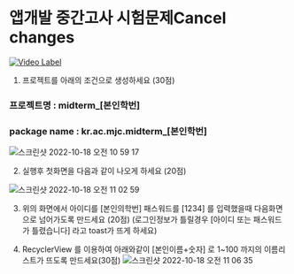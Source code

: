 # 앱개발 중간고사 시험문제Cancel changes

[![Video Label](http://img.youtube.com/vi/HdqZ4gZ2mVQ/0.jpg)](https://youtu.be/HdqZ4gZ2mVQ)


1. 프로젝트를 아래의 조건으로 생성하세요 (30점)
### 프로젝트명 : midterm_[본인학번]
### package name : kr.ac.mjc.midterm_[본인학번]
![스크린샷 2022-10-18 오전 10 59 17](https://user-images.githubusercontent.com/21700482/196317737-036b30f2-8317-4eea-8219-8fd17fa5c21e.png)


2. 실행후 첫화면을 다음과 같이 나오게 하세요 (20점)

![스크린샷 2022-10-18 오전 11 02 59](https://user-images.githubusercontent.com/21700482/196318157-0a9f956b-ec03-4597-aee3-e418eb2e124b.png)

3. 위의 화면에서 아이디를 [본인의학번] 패스워드를 [1234] 를 입력했을때 다음화면으로 넘어가도록 만드세요 (20점)
(로그인정보가 틀릴경우 [아이디 또는 패스워드가 틀렸습니다] 라고 toast가 뜨게 하세요)

4. RecyclerView 를 이용하여 아래와같이 [본인이름+숫자] 로 1~100 까지의 이름리스트가 뜨도록 만드세요(30점)
![스크린샷 2022-10-18 오전 11 06 35](https://user-images.githubusercontent.com/21700482/196318614-430cfd92-4463-4120-af1e-25658858f6c1.png)
